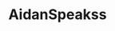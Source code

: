 ---
title: AidanSpeakss
github: https://github.com/AidanSpeakss
mode: dark
transition: 1s
score: 69.15
archetype:
- Minimalistic
---